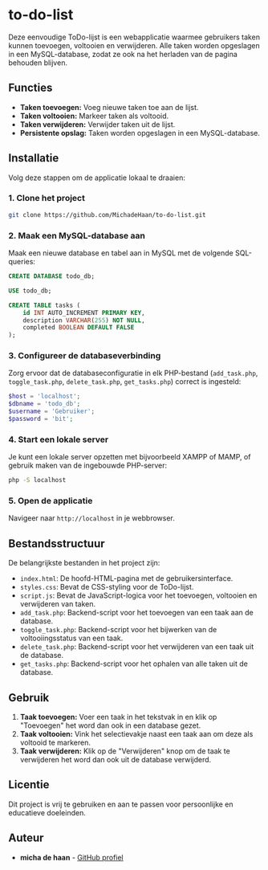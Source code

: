 # to-do-list

Deze eenvoudige ToDo-lijst is een webapplicatie waarmee gebruikers taken kunnen toevoegen, voltooien en verwijderen. Alle taken worden opgeslagen in een MySQL-database, zodat ze ook na het herladen van de pagina behouden blijven.

## Functies

- **Taken toevoegen:** Voeg nieuwe taken toe aan de lijst.
- **Taken voltooien:** Markeer taken als voltooid.
- **Taken verwijderen:** Verwijder taken uit de lijst.
- **Persistente opslag:** Taken worden opgeslagen in een MySQL-database.

## Installatie

Volg deze stappen om de applicatie lokaal te draaien:

### 1. Clone het project

```bash
git clone https://github.com/MichadeHaan/to-do-list.git
```

### 2. Maak een MySQL-database aan

Maak een nieuwe database en tabel aan in MySQL met de volgende SQL-queries:

```sql
CREATE DATABASE todo_db;

USE todo_db;

CREATE TABLE tasks (
    id INT AUTO_INCREMENT PRIMARY KEY,
    description VARCHAR(255) NOT NULL,
    completed BOOLEAN DEFAULT FALSE
);
```

### 3. Configureer de databaseverbinding

Zorg ervoor dat de databaseconfiguratie in elk PHP-bestand (`add_task.php`, `toggle_task.php`, `delete_task.php`, `get_tasks.php`) correct is ingesteld:

```php
$host = 'localhost';
$dbname = 'todo_db';
$username = 'Gebruiker';
$password = 'bit';
```

### 4. Start een lokale server

Je kunt een lokale server opzetten met bijvoorbeeld XAMPP of MAMP, of gebruik maken van de ingebouwde PHP-server:

```bash
php -S localhost
```

### 5. Open de applicatie

Navigeer naar `http://localhost` in je webbrowser.

## Bestandsstructuur

De belangrijkste bestanden in het project zijn:

- `index.html`: De hoofd-HTML-pagina met de gebruikersinterface.
- `styles.css`: Bevat de CSS-styling voor de ToDo-lijst.
- `script.js`: Bevat de JavaScript-logica voor het toevoegen, voltooien en verwijderen van taken.
- `add_task.php`: Backend-script voor het toevoegen van een taak aan de database.
- `toggle_task.php`: Backend-script voor het bijwerken van de voltooiingsstatus van een taak.
- `delete_task.php`: Backend-script voor het verwijderen van een taak uit de database.
- `get_tasks.php`: Backend-script voor het ophalen van alle taken uit de database.

## Gebruik

1. **Taak toevoegen:** Voer een taak in het tekstvak in en klik op "Toevoegen" het word dan ook in een database gezet.
2. **Taak voltooien:** Vink het selectievakje naast een taak aan om deze als voltooid te markeren.
3. **Taak verwijderen:** Klik op de "Verwijderen" knop om de taak te verwijderen het word dan ook uit de database verwijderd.

## Licentie

Dit project is vrij te gebruiken en aan te passen voor persoonlijke en educatieve doeleinden.

## Auteur

- **micha de haan** - [GitHub profiel](https://github.com/MichadeHaan)